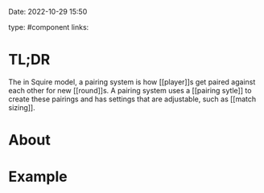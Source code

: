 Date: 2022-10-29 15:50

type: #component
links: 

# TL;DR
The in Squire model, a pairing system is how [[player]]s get paired against each other for new [[round]]s. A pairing system uses a [[pairing sytle]] to create these pairings and has settings that are adjustable, such as [[match sizing]].

# About


# Example

